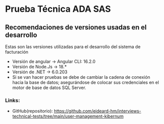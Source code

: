 # Prueba Técnica ADA SAS

## Recomendaciones de versiones usadas en el desarrollo

Estas son las versiones utilizadas para el desarrollo del sistema de facturación

- Versión de angular -> Angular CLI: 16.2.0
- Versión de Node.Js -> 18.\*
- Versión de .NET -> 6.0.203
- Si se van hacer pruebas se debe de cambiar la cadena de conexión hacia la base de datos; asegurándose de colocar sus credenciales en el motor de base de datos SQL Server.

### Links:

- GitHub(repositorio): https://github.com/eideard-hm/interviews-technical-tests/tree/main/user-management-kibernum
